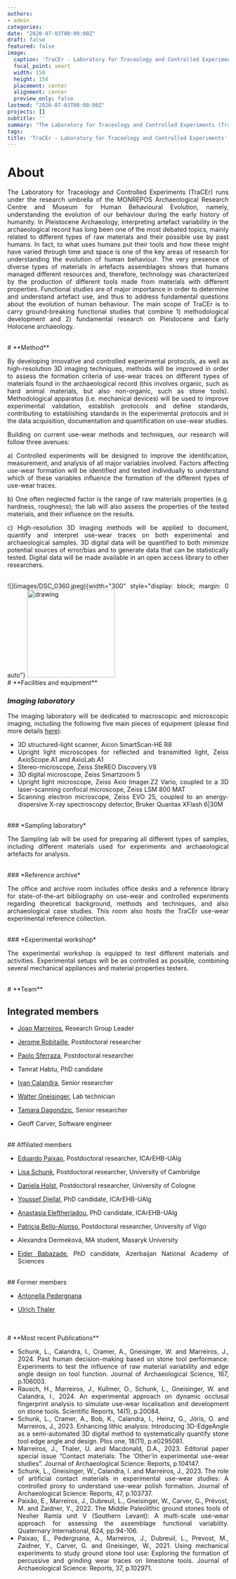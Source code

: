 ```yaml
---
authors:
- admin
categories:
date: "2020-07-03T00:00:00Z"
draft: false
featured: false
image:
  caption: 'TraCEr - Laboratory for Traceology and Controlled Experiments'
  focal_point: smart
  width: 150
  height: 150
  placement: center
  alignment: center
  preview_only: false
lastmod: "2020-07-03T00:00:00Z"
projects: []
subtitle: ''
summary: "The Laboratory for Traceology and Controlled Experiments (TraCEr) runs under the research umbrella of the MONREPOS Archaeological Research Centre and Museum for Human Behavioural Evolution, namely, understanding the evolution of our behaviour..."
tags:
title: 'TraCEr - Laboratory for Traceology and Controlled Experiments'
---
```


<style>
body {
  text-align: justify;
}
</style>

# **About**

The Laboratory for Traceology and Controlled Experiments (TraCEr) runs under the research umbrella of the MONREPOS Archaeological Research Centre and Museum for Human Behavioural Evolution, namely, understanding the evolution of our behaviour during the early history of humanity. In Pleistocene Archaeology, interpreting artefact variability in the archaeological record has long been one of the most debated topics, mainly related to different types of raw materials and their possible use by past humans. In fact, to what uses humans put their tools and how these might have varied through time and space is one of the key areas of research for understanding the evolution of human behaviour. The very presence of diverse types of materials in artefacts assemblages shows that humans managed different resources and, therefore, technology was characterized by the production of different tools made from materials with different properties. Functional studies are of major importance in order to determine and understand artefact use, and thus to address fundamental questions about the evolution of human behaviour. The main scope of TraCEr is to carry ground-breaking functional studies that combine 1) methodological development and 2) fundamental research on Pleistocene and Early Holocene archaeology.

<br>
# **Method**

By developing innovative and controlled experimental protocols, as well as high-resolution 3D imaging techniques, methods will be improved in order to assess the formation criteria of use-wear traces on different types of materials found in the archaeological record (this involves organic, such as hard animal materials, but also non-organic, such as stone tools). Methodological apparatus (i.e. mechanical devices) will be used to improve experimental validation, establish protocols and define standards, contributing to establishing standards in the experimental protocols and in the data acquisition, documentation and quantification on use-wear studies.

Building on current use-wear methods and techniques, our research will follow three avenues:

a)  Controlled experiments will be designed to improve the identification, measurement, and analysis of all major variables involved. Factors affecting use-wear formation will be identified and tested individually to understand which of these variables influence the formation of the different types of use-wear traces.

b)  One often neglected factor is the range of raw materials properties (e.g. hardness, roughness); the lab will also assess the properties of the tested materials, and their influence on the results.

c)  High-resolution 3D imaging methods will be applied to document, quantify and interpret use-wear traces on both experimental and archaeological samples. 3D digital data will be quantified to both minimize potential sources of error/bias and to generate data that can be statistically tested. Digital data will be made available in an open access library to other researchers.

<br>
![](images/DSC_0360.jpeg){width="300" style="display: block; margin: 0 auto"}

<img src="images/DSC_0360.jpeg" alt="drawing" width="200"/>

<br>
# **Facilities and equipment**


### *Imaging laboratory* 

The imaging laboratory will be dedicated to macroscopic and microscopic imaging, including the following five main pieces of equipment (please find more details [here](https://monrepos.leiza.de/en/raeumlichkeiten/)):

-   3D structured-light scanner, Aicon SmartScan-HE R8
-   Upright light microscopes for reflected and transmitted light, Zeiss AxioScope.A1 and AxioLab.A1
-   Stereo-microscope, Zeiss SteREO Discovery.V8
-   3D digital microscope, Zeiss Smartzoom 5
-   Upright light microscope, Zeiss Axio Imager.Z2 Vario, coupled to a 3D laser-scanning confocal microscope, Zeiss LSM 800 MAT
-   Scanning electron microscope, Zeiss EVO 25, coupled to an energy-dispersive X-ray spectroscopy detector, Bruker Quantax XFlash 6\|30M

<br>
### *Sampling laboratory*

The Sampling lab will be used for preparing all different types of samples, including different materials used for experiments and archaeological artefacts for analysis.

<br>
### *Reference archive* 

The office and archive room includes office desks and a reference library for state-of-the-art bibliography on use-wear and controlled experiments regarding theoretical background, methods and techniques, and also archaeological case studies. This room also hosts the TraCEr use-wear experimental reference collection.

<br>
### *Experimental workshop* 

The experimental workshop is equipped to test different materials and activities. Experimental setups will be as controlled as possible, combining several mechanical appliances and material properties testers.

<br>
# **Team**

## Integrated members

-   [Joao Marreiros](https://www.researchgate.net/profile/Joao-Marreiros-3), Research Group Leader

-   [Jerome Robitaille](https://www.researchgate.net/profile/Jerome-Robitaille-2), Postdoctoral researcher

-   [Paolo Sferraza](https://www.researchgate.net/profile/Paolo-Sferrazza), Postdoctoral researcher

-   Tamrat Habtu, PhD candidate

-   [Ivan Calandra](https://www.researchgate.net/profile/Ivan-Calandra), Senior researcher

-   [Walter Gneisinger](https://www.researchgate.net/profile/Walter-Gneisinger), Lab technician

-   [Tamara Dagondzic](https://www.researchgate.net/profile/Tamara-Dogandzic), Senior researcher

-   Geoff Carver, Software engineer

<br>
## Affiliated members

-   [Eduardo Paixao](https://www.researchgate.net/profile/Eduardo-Paixao), Postdoctoral researcher, ICArEHB-UAlg

-   [Lisa Schunk](https://www.researchgate.net/profile/Lisa-Schunk), Postdoctoral researcher, University of Cambridge

-   [Daniela Holst](https://www.researchgate.net/profile/Daniela-Holst), Postdoctoral researcher, University of Cologne

-   [Youssef Djellal](https://www.researchgate.net/profile/Youssef-Djellal), PhD candidate, ICArEHB-UAlg

-   [Anastasia Eleftheriadou](https://www.researchgate.net/profile/Anastasia-Eleftheriadou), PhD candidate, ICArEHB-UAlg

-   [Patricia Bello-Alonso](https://www.researchgate.net/profile/Patricia-Bello-Alonso), Postdoctoral researcher, University of Vigo

-   Alexandra Dermeková, MA student, Masaryk University

-   [Ejder Babazade](https://www.researchgate.net/profile/Ejder-Babazade-2), PhD candidate, Azerbaijan National Academy of Sciences

<br>
## Former members

-   [Antonella Pedergnana](https://www.iceman.it/en/the-team/)

-   [Ulrich Thaler](https://www.smac.sachsen.de/ueberuns.html)

<br>
<br>
# **Most recent Publications**

-   Schunk, L., Calandra, I., Cramer, A., Gneisinger, W. and Marreiros, J., 2024. Past human decision-making based on stone tool performance: Experiments to test the influence of raw material variability and edge angle design on tool function. Journal of Archaeological Science, 167, p.106003.
-   Rausch, H., Marreiros, J., Kullmer, O., Schunk, L., Gneisinger, W. and Calandra, I., 2024. An experimental approach on dynamic occlusal fingerprint analysis to simulate use-wear localisation and development on stone tools. Scientific Reports, 14(1), p.20084.
-   Schunk, L., Cramer, A., Bob, K., Calandra, I., Heinz, G., Jöris, O. and Marreiros, J., 2023. Enhancing lithic analysis: Introducing 3D-EdgeAngle as a semi-automated 3D digital method to systematically quantify stone tool edge angle and design. Plos one, 18(11), p.e0295081.
-   Marreiros, J., Thaler, U. and Macdonald, D.A., 2023. Editorial paper special issue “Contact materials: The ‘Other’in experimental use-wear studies”. Journal of Archaeological Science: Reports, p.104147.
-   Schunk, L., Gneisinger, W., Calandra, I. and Marreiros, J., 2023. The role of artificial contact materials in experimental use-wear studies: A controlled proxy to understand use-wear polish formation. Journal of Archaeological Science: Reports, 47, p.103737.
-   Paixão, E., Marreiros, J., Dubreuil, L., Gneisinger, W., Carver, G., Prévost, M. and Zaidner, Y., 2022. The Middle Paleolithic ground stones tools of Nesher Ramla unit V (Southern Levant): A multi-scale use-wear approach for assessing the assemblage functional variability. Quaternary International, 624, pp.94-106.
-   Paixao, E., Pedergnana, A., Marreiros, J., Dubreuil, L., Prevost, M., Zaidner, Y., Carver, G. and Gneisinger, W., 2021. Using mechanical experiments to study ground stone tool use: Exploring the formation of percussive and grinding wear traces on limestone tools. Journal of Archaeological Science: Reports, 37, p.102971.
